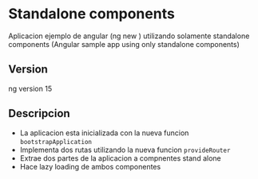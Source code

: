 # Standalone components

Aplicacion ejemplo de angular (ng new ) utilizando solamente standalone components (Angular sample app using only standalone components)

## Version 

ng version 15

## Descripcion

- La aplicacion esta inicializada con la nueva funcion `bootstrapApplication` 
- Implementa dos rutas utilizando la nueva funcion `provideRouter`
- Extrae dos partes de la aplicacion a compnentes stand alone
- Hace lazy loading de ambos componentes
